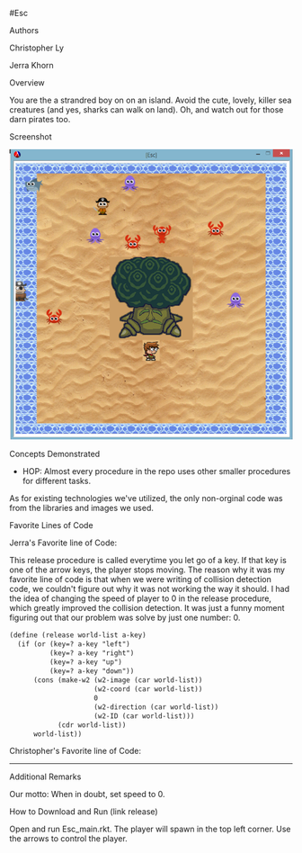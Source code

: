 #Esc

Authors

Christopher Ly

Jerra Khorn

Overview

You are the a strandred boy on on an island. Avoid the cute, lovely, killer sea creatures (and yes, sharks can walk on land). Oh, and watch out for those darn pirates too. 

Screenshot

![Alt text](https://github.com/oplS15projects/Esc/blob/master/Sceenshot_4-25-15.png)

Concepts Demonstrated

- HOP: Almost every procedure in the repo uses other smaller procedures for different tasks.

As for existing technologies we've utilized, the only non-orginal code was from the libraries and images we used.

Favorite Lines of Code

Jerra's Favorite line of Code:

This release procedure is called everytime you let go of a key. If that key is one of the arrow keys,
the player stops moving. The reason why it was my favorite line of code is that when
we were writing of collision detection code, we couldn't figure out why it was not working the way it
should. I had the idea of changing the speed of player to 0 in the release procedure,
which greatly improved the collision detection. It was just a funny moment figuring out that our problem 
was solve by just one number: 0.

```
(define (release world-list a-key)
  (if (or (key=? a-key "left")
          (key=? a-key "right")
          (key=? a-key "up")
          (key=? a-key "down"))
      (cons (make-w2 (w2-image (car world-list))
                     (w2-coord (car world-list))
                     0
                     (w2-direction (car world-list))
                     (w2-ID (car world-list)))
            (cdr world-list))
      world-list))
```

Christopher's Favorite line of Code:

------

  
Additional Remarks

Our motto: When in doubt, set speed to 0.

How to Download and Run
(link release)

Open and run Esc_main.rkt. The player will spawn in the top left corner. Use the arrows to control the player.
